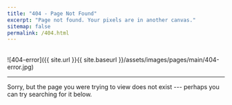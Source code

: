```yaml
---
title: "404 - Page Not Found"
excerpt: "Page not found. Your pixels are in another canvas."
sitemap: false
permalink: /404.html
---
```


<br>
![404-error]({{ site.url }}{{ site.baseurl }}/assets/images/pages/main/404-error.jpg)  
<br>

---  

Sorry, but the page you were trying to view does not exist --- perhaps you can try searching for it below.

<script>
  var GOOG_FIXURL_LANG = 'en';
  var GOOG_FIXURL_SITE = '{{ site.url }}'
</script>
<script src="https://linkhelp.clients.google.com/tbproxy/lh/wm/fixurl.js">
</script>
